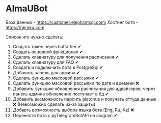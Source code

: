 # AlmaUBot
База данных - https://customer.elephantsql.com\
Хостинг бота - https://heroku.com

Список что нужно сделать:
1) Создать токен через botfather ✔
2) Создать основной функционал ✔
3) Сделать клавиатуру для получения расписания  ✔
4) Сделать клавиатуру для FAQ ✔
5) Создать и подключить бота к PostgreSql ✔
6) Добавить панель для админа  ✔
7) Сделать функцию массовой рассылки ✔
8) Сделать функцию массовой рассылки по дате и времени ❌
9) Добавить функцию обновления расписания для адвайзеров, через панель админа обновление поступает в бд ✔
10) Добавить возможность парсить platonus и получать оттуда данные ❌ (Невозможно сделать из-за защиты)
11) Добавть возможность выбора языка бота (Eng, Ru, Kz) ❌
12) Перенести бота с pyTelegramBotAPI на aiogram ✔